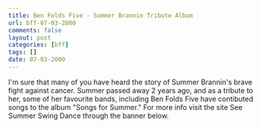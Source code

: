 ```yaml
---
title: Ben Folds Five - Summer Brannin Tribute Album 
url: bff-07-03-2000
comments: false
layout: post
categories: [bff]
tags: []
date: 07-03-2000
---
```

I'm sure that many of you have heard the story of Summer Brannin's brave fight against cancer. Summer passed away 2 years ago, and as a tribute to her, some of her favourite bands, including Ben Folds Five have contibuted songs to the album "Songs for Summer." For more info visit the site See Summer Swing Dance through the banner below.